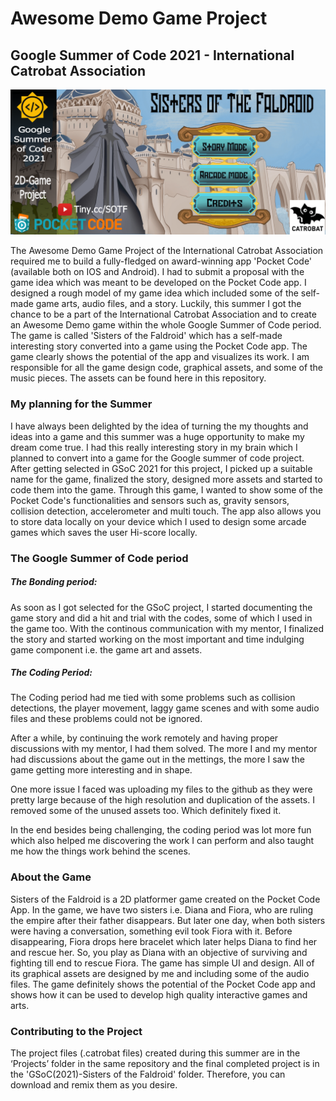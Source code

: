 # **Awesome Demo Game Project**
## Google Summer of Code 2021 - International Catrobat Association

![alt text](https://github.com/Shriyanshu1/DemoGameProject-2021/blob/main/Image/Banner.png)

The Awesome Demo Game Project of the International Catrobat Association required me to build a fully-fledged on  award-winning app 'Pocket Code' (available both on IOS and Android). I had to submit a proposal with the game idea which was meant to be developed on the Pocket Code app. I designed a rough model of my game idea which included some of the self-made game arts, audio files, and a story. Luckily, this summer I got the chance to be a part of the International Catrobat Association and to create an Awesome Demo game within the whole Google Summer of Code period.
The game is called 'Sisters of the Faldroid' which has a self-made interesting story converted into a game using the Pocket Code app. The game clearly shows the potential of the app and visualizes its work. I am responsible for all the game design code, graphical assets, and some of the music pieces. The assets can be found here in this repository.

### My planning for the Summer

I have always been delighted by the idea of turning the my thoughts and ideas into a game and this summer was a huge opportunity to make my dream come true. I had this really interesting story in my brain which I planned to convert into a game for the Google summer of code project. After getting selected in GSoC 2021 for this project, I picked up a suitable name for the game, finalized the story, designed more assets and started to code them into the game. Through this game, I wanted to show some of the Pocket Code's functionalities and sensors such as, gravity sensors, collision detection, accelerometer and multi touch. The app also allows you to store data locally on your device which I used to design some arcade games which saves the user Hi-score locally.

### The Google Summer of Code period

##### The Bonding period:
As soon as I got selected for the GSoC project, I started documenting the game story and did a hit and trial with the codes, some of which I used in the game too. With the continous communication with my mentor, I finalized the story and started working on the most important and time indulging game component i.e. the game art and assets.

##### The Coding Period:
The Coding period had me tied with some problems such as collision detections, the player movement, laggy game scenes and with some audio files and these problems could not be ignored.

After a while, by continuing the work remotely and having proper discussions with my mentor, I had them solved. The more I and my mentor had discussions about the game out in the mettings, the more I saw the game getting more interesting and in shape.

One more issue I faced was uploading my files to the github as they were pretty large because of the high resolution and duplication of the assets. I removed some of the unused assets too. Which definitely fixed it.

In the end besides being challenging, the coding period was lot more fun which also helped me discovering the work I can perform and also taught me how the things work behind the scenes.

### About the Game 

Sisters of the Faldroid is a 2D platformer game created on the Pocket Code App. In the game, we have two sisters i.e. Diana and Fiora, who are ruling the empire after their father disappears. But later one day, when both sisters were having a conversation, something evil took Fiora with it. Before disappearing, Fiora drops here bracelet which later helps Diana to find her and rescue her. So, you play as Diana with an objective of surviving and fighting till end to rescue Fiora. The game has simple UI and design. All of its graphical assets are designed by me and including some of the audio files.
The game definitely shows the potential of the Pocket Code app and shows how it can be used to develop high quality interactive games and arts.

### Contributing to the Project

The project files (.catrobat files) created during this summer are in the ‘Projects’ folder in the same repository and the final completed project is in the 'GSoC(2021)-Sisters of the Faldroid' folder. Therefore, you can download and remix them as you desire.
